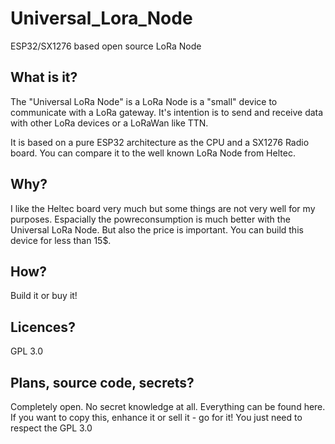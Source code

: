 # Universal_Lora_Node
ESP32/SX1276 based open source LoRa Node

## What is it?
The "Universal LoRa Node" is a LoRa Node is a "small" device to communicate with a LoRa gateway.
It's intention is to send and receive data with other LoRa devices or a LoRaWan like TTN.

It is based on a pure ESP32 architecture as the CPU and a SX1276 Radio board.
You can compare it to the well known LoRa Node from Heltec.

## Why?
I like the Heltec board very much but some things are not very well for my purposes. Espacially the powreconsumption is much better with the Universal LoRa Node.
But also the price is important. You can build this device for less than 15$.

## How?
Build it or buy it!

## Licences?
GPL 3.0

## Plans, source code, secrets?
Completely open. No secret knowledge at all. Everything can be found here. If you want to copy this, enhance it or sell it - go for it! You just need to respect the GPL 3.0
